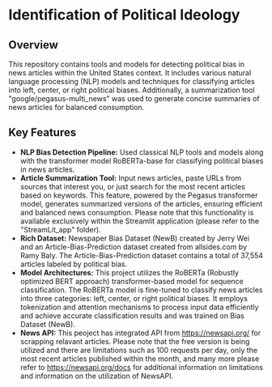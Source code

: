 # Identification of Political Ideology


## Overview

This repository contains tools and models for detecting political bias in news articles within the United States context. It includes various natural language processing (NLP) models and techniques for classifying articles into left, center, or right political biases. Additionally, a summarization tool "google/pegasus-multi_news" was used to generate concise summaries of news articles for balanced consumption.


## Key Features

- **NLP Bias Detection Pipeline:** Used classical NLP tools and models along with the transformer model RoBERTa-base for classifying political biases in news articles.
- **Article Summarization Tool:** Input news articles, paste URLs from sources that interest you, or just search for the most recent articles based on keywords. This feature, powered by the Pegasus transformer model, generates summarized versions of the articles, ensuring efficient and balanced news consumption. Please note that this functionality is available exclusively within the Streamlit application (please refer to the "StreamLit_app" folder).
- **Rich Dataset:** Newspaper Bias Dataset (NewB) created by Jerry Wei and an Article-Bias-Prediction dataset created from allsides.com by Ramy Baly. The Article-Bias-Prediction dataset contains a total of 37,554 articles labeled by political bias.
- **Model Architectures:** This project utilizes the RoBERTa (Robustly optimized BERT approach) transformer-based model for sequence classification. The RoBERTa model is fine-tuned to classify news articles into three categories: left, center, or right political biases. It employs tokenization and attention mechanisms to process input data efficiently and achieve accurate classification results and was trained on Bias Dataset (NewB).
- **News API:** This peoject has integrated API from https://newsapi.org/ for scrapping relavant articles. Please note that the free version is being utilized and there are limitations such as 100 requests per day, only the most recent articles published within the month, and many more please refer to https://newsapi.org/docs for additional information on limitations and information on the utilization of NewsAPI.
